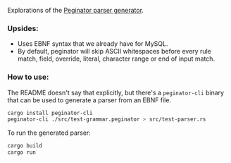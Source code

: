 Explorations of the [Peginator parser generator](https://github.com/badicsalex/peginator).

### Upsides:

* Uses EBNF syntax that we already have for MySQL.
* By default, peginator will skip ASCII whitespaces before every rule match, field, override, literal, character range or end of input match.

### How to use:

The README doesn't say that explicitly, but there's a `peginator-cli` binary that can be used to generate a parser from an EBNF file.

```sh
cargo install peginator-cli
peginator-cli ./src/test-grammar.peginator > src/test-parser.rs
```

To run the generated parser:

```sh
cargo build
cargo run
```